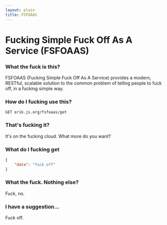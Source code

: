 ```yaml
---
layout: plain
title: FSFOAAS
---
```



# Fucking Simple Fuck Off As A Service (FSFOAAS)

### What the fuck is this?

FSFOAAS (Fucking Simple Fuck Off As A Service) provides a modern, RESTful, scalable solution to the common problem of telling people to fuck off, in a fucking simple way.

<!-- THIS IS A FUCKING SPOOF. DON'T FUCKING SUE ME FOR THIS -->

### How do I fucking use this?

```
GET erik.js.org/fsfoaas/get
```

### That's fucking it?

It's on the fucking cloud. What more do you want?

### What do I fucking get

```json
{
    "data": "fuck off"
}
```

### What the fuck. Nothing else?

Fuck, no.

### I have a suggestion...

Fuck off.
